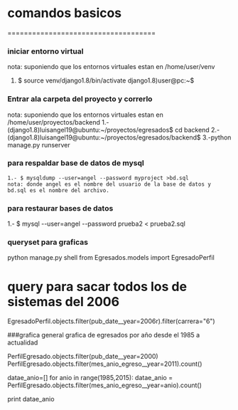 # comandos basicos
====================================


### iniciar entorno virtual

nota: suponiendo que los entornos virtuales estan en /home/user/venv
1. $ source venv/django1.8/bin/activate
    django1.8)user@pc:~$ 

### Entrar ala carpeta del proyecto y correrlo

nota: suponiendo que los entornos virtuales estan en /home/user/proyectos/backend
1.-(django1.8)luisangel19@ubuntu:~/proyectos/egresados$ cd backend
2.-(django1.8)luisangel19@ubuntu:~/proyectos/egresados/backend$ 
3.-python manage.py runserver

### para respaldar base de datos de mysql

    1.- $ mysqldump --user=angel --password myproject >bd.sql
    nota: donde angel es el nombre del usuario de la base de datos y bd.sql es el nombre del archivo.

### para restaurar  bases de datos
1.- $ mysql --user=angel --password prueba2 < prueba2.sql


### queryset para graficas

python manage.py shell
from Egresados.models import EgresadoPerfil
# query para sacar todos los de sistemas del 2006
EgresadoPerfil.objects.filter(pub_date__year=2006r).filter(carrera="6")


###grafica general
grafica de egresados por año desde el 1985 a actualidad

PerfilEgresado.objects.filter(pub_date__year=2000)
PerfilEgresado.objects.filter(mes_anio_egreso__year=2011).count()

datae_anio=[]
for anio in range(1985,2015):
    datae_anio = PerfilEgresado.objects.filter(mes_anio_egreso__year=anio).count()

print datae_anio




